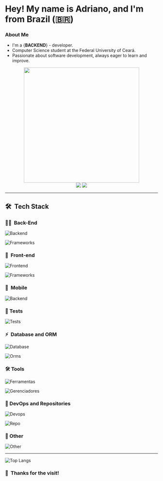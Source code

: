 # Hey! My name is Adriano, and I'm from Brazil (🇧🇷)

### About Me
- I'm a {**BACKEND**} - developer.
- Computer Science student at the Federal University of Ceará.
- Passionate about software development, always eager to learn and improve.

<div align="center">
   <img height="380em" src="https://user-images.githubusercontent.com/70382532/138322189-2db8df52-9dcb-40a0-88a8-c365466bd33d.gif"/>
</div>
<div align="center">
   <a href="https://www.linkedin.com/in/drianolma/" target="_blank"><img src="https://img.shields.io/badge/-LinkedIn-%230077B5?style=for-the-badge&logo=linkedin&logoColor=white" target="_blank"></a>
   <a href="https://www.youtube.com/channel/UCQVtwi-b85TEbVQ-VVtk5BQ" target="_blank"><img src="https://img.shields.io/badge/YouTube-FF0000?style=for-the-badge&logo=youtube&logoColor=white" target="_blank"></a>
</div>

---
## 🛠 &nbsp;Tech Stack

### 👩‍💻 &nbsp;Back-End
![Backend](https://skillicons.dev/icons?i=java,kotlin,python,php,c,nodejs)

![Frameworks](https://skillicons.dev/icons?i=spring,laravel)

### 🎨 &nbsp;Front-end
![Frontend](https://skillicons.dev/icons?i=html,css,javascript,jquery,bootstrap)

![Frameworks](https://skillicons.dev/icons?i=react,angular,nextjs)

### 🎨 &nbsp;Mobile
![Backend](https://skillicons.dev/icons?i=kotlin,react)

### 🐛 Tests
![Tests](https://skillicons.dev/icons?i=cypress,postman)

### ⚡ &nbsp;Database and ORM
![Database](https://skillicons.dev/icons?i=postgres,mysql,mongodb,sqlite,firebase)

![Orms](https://skillicons.dev/icons?i=hibernate)

### 🛠 Tools

![Ferramentas](https://skillicons.dev/icons?i=idea,vscode,eclipse)

![Gerenciadores](https://skillicons.dev/icons?i=maven,gradle,npm,vite)

### 🔨 DevOps and Repositories

![Devops](https://skillicons.dev/icons?i=git,docker,kubernetes,jenkins,nginx)

![Repo](https://skillicons.dev/icons?i=github,gitlab)

### 🤔 Other

![Other](https://skillicons.dev/icons?i=aws,redis,rabbitmq,kafka)

---

![Top Langs](https://github-readme-stats.vercel.app/api/top-langs/?username=drianodev&hide=css,html,scss,powershell,shell&hide_progress=true&theme=dracula)

### 🙏 &nbsp;Thanks for the visit!
